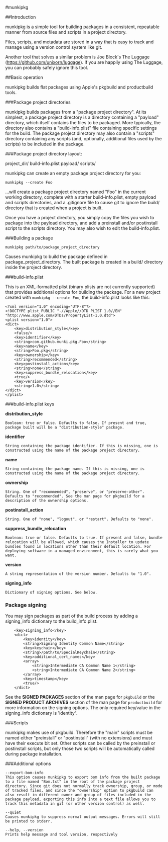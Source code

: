 #munkipkg

##Introduction

munkipkg is a simple tool for building packages in a consistent, repeatable manner from source files and scripts in a project directory.

Files, scripts, and metadata are stored in a way that is easy to track and manage using a version control system like git.

Another tool that solves a similar problem is Joe Block's The Luggage (https://github.com/unixorn/luggage). If you are happily using The Luggage, you can probably safely ignore this tool.


##Basic operation

munkipkg builds flat packages using Apple's pkgbuild and productbuild tools.

###Package project directories

munkipkg builds packages from a "package project directory". At its simplest, a package project directory is a directory containing a "payload" directory, which itself contains the files to be packaged. More typically, the directory also contains a "build-info.plist" file containing specific settings for the build. The package project directory may also contain a "scripts" directory containing any scripts (and, optionally, additional files used by the scripts) to be included in the package.


###Package project directory layout:

project_dir/
    build-info.plist
    payload/
    scripts/

munkipkg can create an empty package project directory for you:

`munkipkg --create Foo`

...will create a package project directory named "Foo" in the current working directory, complete with a starter build-info.plist, empty payload and scripts directories, and a .gitignore file to cause git to ignore the build/ directory that is created when a project is built.

Once you have a project directory, you simply copy the files you wish to package into the payload directory, and add a preinstall and/or postinstall script to the scripts directory. You may also wish to edit the build-info.plist.


###Building a package

`munkipkg path/to/package_project_directory`

Causes munkipkg to build the package defined in package_project_directory. The built package is created in a build/ directory inside the project directory.


###build-info.plist

This is an XML-formatted plist (binary plists are not currently supported) that provides additional options for building the package. For a new project created with `munkipkg --create Foo`, the build-info.plist looks like this:

```
<?xml version="1.0" encoding="UTF-8"?>
<!DOCTYPE plist PUBLIC "-//Apple//DTD PLIST 1.0//EN" "http://www.apple.com/DTDs/PropertyList-1.0.dtd">
<plist version="1.0">
<dict>
    <key>distribution_style</key>
    <false/>
    <key>identifier</key>
    <string>com.github.munki.pkg.Foo</string>
    <key>name</key>
    <string>Foo.pkg</string>
    <key>ownership</key>
    <string>recommended</string>
    <key>postinstall_action</key>
    <string>none</string>
    <key>suppress_bundle_relocation</key>
    <true/>
    <key>version</key>
    <string>1.0</string>
</dict>
</plist>
```

###build-info.plist keys

**distribution_style**

    Boolean: true or false. Defaults to false. If present and true, package built will be a "distribution-style" package.

**identifier**

    String containing the package identifier. If this is missing, one is constructed using the name of the package project directory.

**name**

    String containing the package name. If this is missing, one is constructed using the name of the package project directory.

**ownership**

    String. One of "recommended", "preserve", or "preserve-other". Defaults to "recommended". See the man page for pkgbuild for a description of the ownership options.

**postinstall_action**

    String. One of "none", "logout", or "restart". Defaults to "none".

**suppress\_bundle\_relocation**

    Boolean: true or false. Defaults to true. If present and false, bundle relocation will be allowed, which causes the Installer to update bundles found in locations other than their default location. For deploying software in a managed environment, this is rarely what you want.

**version**

    A string representation of the version number. Defaults to "1.0".

**signing_info**

    Dictionary of signing options. See below.


### Package signing

You may sign packages as part of the build process by adding a signing\_info dictionary to the build\_info.plist.

```
    <key>signing_info</key>
    <dict>
        <key>identity</key>
        <string>Signing Identity Common Name</string>
        <key>keychain</key>
        <string>/path/to/SpecialKeychain</string>
        <key>additional_cert_names</key>
        <array>
            <string>Intermediate CA Common Name 1</string>
            <string>Intermediate CA Common Name 2</string>
        </array>
        <key>timestamp</key>
        <true/>
    </dict>
```

See the **SIGNED PACKAGES** section of the man page for `pkgbuild` or the **SIGNED PRODUCT ARCHIVES** section of the man page for `productbuild` for more information on the signing options. The only required key/value in the signing_info dictionary is 'identity'.


###Scripts

munkipkg makes use of pkgbuild. Therefore the "main" scripts must be named either "preinstall" or "postinstall" (with no extensions) and must have their execute bit set. Other scripts can be called by the preinstall or postinstall scripts, but only those two scripts will be automatically called during package installation.


###Additional options

    --export-bom-info
    This option causes munkipkg to export bom info from the built package to a file named "Bom.txt" in the root of the package project directory. Since git does not normally track ownership, group, or mode of tracked files, and since the "ownership" option to pkgbuild can also result in different owner and group of files included in the package payload, exporting this info into a text file allows you to track this metadata in git (or other version control) as well.

    --quiet
    Causes munkipkg to suppress normal output messages. Errors will still be printed to stderr.

    --help, --version
    Prints help message and tool version, respectively
